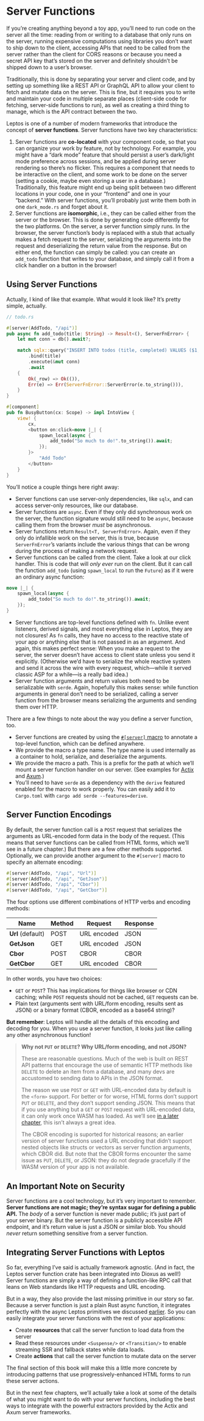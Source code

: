 # Server Functions

If you’re creating anything beyond a toy app, you’ll need to run code on the server all the time: reading from or writing to a database that only runs on the server, running expensive computations using libraries you don’t want to ship down to the client, accessing APIs that need to be called from the server rather than the client for CORS reasons or because you need a secret API key that’s stored on the server and definitely shouldn’t be shipped down to a user’s browser.

Traditionally, this is done by separating your server and client code, and by setting up something like a REST API or GraphQL API to allow your client to fetch and mutate data on the server. This is fine, but it requires you to write and maintain your code in multiple separate places (client-side code for fetching, server-side functions to run), as well as creating a third thing to manage, which is the API contract between the two.

Leptos is one of a number of modern frameworks that introduce the concept of **server functions**. Server functions have two key characteristics:

1. Server functions are **co-located** with your component code, so that you can organize your work by feature, not by technology. For example, you might have a “dark mode” feature that should persist a user’s dark/light mode preference across sessions, and be applied during server rendering so there’s no flicker. This requires a component that needs to be interactive on the client, and some work to be done on the server (setting a cookie, maybe even storing a user in a database.) Traditionally, this feature might end up being split between two different locations in your code, one in your “frontend” and one in your “backend.” With server functions, you’ll probably just write them both in one `dark_mode.rs` and forget about it.
2. Server functions are **isomorphic**, i.e., they can be called either from the server or the browser. This is done by generating code differently for the two platforms. On the server, a server function simply runs. In the browser, the server function’s body is replaced with a stub that actually makes a fetch request to the server, serializing the arguments into the request and deserializing the return value from the response. But on either end, the function can simply be called: you can create an `add_todo` function that writes to your database, and simply call it from a click handler on a button in the browser!

## Using Server Functions

Actually, I kind of like that example. What would it look like? It’s pretty simple, actually.

```rust
// todo.rs

#[server(AddTodo, "/api")]
pub async fn add_todo(title: String) -> Result<(), ServerFnError> {
    let mut conn = db().await?;

    match sqlx::query("INSERT INTO todos (title, completed) VALUES ($1, false)")
        .bind(title)
        .execute(&mut conn)
        .await
    {
        Ok(_row) => Ok(()),
        Err(e) => Err(ServerFnError::ServerError(e.to_string())),
    }
}

#[component]
pub fn BusyButton(cx: Scope) -> impl IntoView {
	view! {
        cx,
        <button on:click=move |_| {
            spawn_local(async {
                add_todo("So much to do!".to_string()).await;
            });
        }>
            "Add Todo"
        </button>
	}
}
```

You’ll notice a couple things here right away:

- Server functions can use server-only dependencies, like `sqlx`, and can access server-only resources, like our database.
- Server functions are `async`. Even if they only did synchronous work on the server, the function signature would still need to be `async`, because calling them from the browser _must_ be asynchronous.
- Server functions return `Result<T, ServerFnError>`. Again, even if they only do infallible work on the server, this is true, because `ServerFnError`’s variants include the various things that can be wrong during the process of making a network request.
- Server functions can be called from the client. Take a look at our click handler. This is code that will _only ever_ run on the client. But it can call the function `add_todo` (using `spawn_local` to run the `Future`) as if it were an ordinary async function:

```rust
move |_| {
	spawn_local(async {
		add_todo("So much to do!".to_string()).await;
	});
}
```

- Server functions are top-level functions defined with `fn`. Unlike event listeners, derived signals, and most everything else in Leptos, they are not closures! As `fn` calls, they have no access to the reactive state of your app or anything else that is not passed in as an argument. And again, this makes perfect sense: When you make a request to the server, the server doesn’t have access to client state unless you send it explicitly. (Otherwise we’d have to serialize the whole reactive system and send it across the wire with every request, which—while it served classic ASP for a while—is a really bad idea.)
- Server function arguments and return values both need to be serializable with `serde`. Again, hopefully this makes sense: while function arguments in general don’t need to be serialized, calling a server function from the browser means serializing the arguments and sending them over HTTP.

There are a few things to note about the way you define a server function, too.

- Server functions are created by using the [`#[server]` macro](https://docs.rs/leptos_server/latest/leptos_server/index.html#server) to annotate a top-level function, which can be defined anywhere.
- We provide the macro a type name. The type name is used internally as a container to hold, serialize, and deserialize the arguments.
- We provide the macro a path. This is a prefix for the path at which we’ll mount a server function handler on our server. (See examples for [Actix](https://github.com/leptos-rs/leptos/blob/main/examples/todo_app_sqlite/src/main.rs#L44) and [Axum](https://github.com/leptos-rs/leptos/blob/598523cd9d0d775b017cb721e41ebae9349f01e2/examples/todo_app_sqlite_axum/src/main.rs#L51).)
- You’ll need to have `serde` as a dependency with the `derive` featured enabled for the macro to work properly. You can easily add it to `Cargo.toml` with `cargo add serde --features=derive`.

## Server Function Encodings

By default, the server function call is a `POST` request that serializes the arguments as URL-encoded form data in the body of the request. (This means that server functions can be called from HTML forms, which we’ll see in a future chapter.) But there are a few other methods supported. Optionally, we can provide another argument to the `#[server]` macro to specify an alternate encoding:

```rust
#[server(AddTodo, "/api", "Url")]
#[server(AddTodo, "/api", "GetJson")]
#[server(AddTodo, "/api", "Cbor")]
#[server(AddTodo, "/api", "GetCbor")]
```

The four options use different combinations of HTTP verbs and encoding methods:

| Name              | Method | Request     | Response |
| ----------------- | ------ | ----------- | -------- |
| **Url** (default) | POST   | URL encoded | JSON     |
| **GetJson**       | GET    | URL encoded | JSON     |
| **Cbor**          | POST   | CBOR        | CBOR     |
| **GetCbor**       | GET    | URL encoded | CBOR     |

In other words, you have two choices:

- `GET` or `POST`? This has implications for things like browser or CDN caching; while `POST` requests should not be cached, `GET` requests can be.
- Plain text (arguments sent with URL/form encoding, results sent as JSON) or a binary format (CBOR, encoded as a base64 string)?

**But remember**: Leptos will handle all the details of this encoding and decoding for you. When you use a server function, it looks just like calling any other asynchronous function!

> **Why not `PUT` or `DELETE`? Why URL/form encoding, and not JSON?**
>
> These are reasonable questions. Much of the web is built on REST API patterns that encourage the use of semantic HTTP methods like `DELETE` to delete an item from a database, and many devs are accustomed to sending data to APIs in the JSON format.
> 
> The reason we use `POST` or `GET` with URL-encoded data by default is the `<form>` support. For better or for worse, HTML forms don’t support `PUT` or `DELETE`, and they don’t support sending JSON. This means that if you use anything but a `GET` or `POST` request with URL-encoded data, it can only work once WASM has loaded. As we’ll see [in a later chapter](../progressive_enhancement), this isn’t always a great idea.
> 
> The CBOR encoding is suported for historical reasons; an earlier version of server functions used a URL encoding that didn’t support nested objects like structs or vectors as server function arguments, which CBOR did. But note that the CBOR forms encounter the same issue as `PUT`, `DELETE`, or JSON: they do not degrade gracefully if the WASM version of your app is not available.

## An Important Note on Security

Server functions are a cool technology, but it’s very important to remember. **Server functions are not magic; they’re syntax sugar for defining a public API.** The _body_ of a server function is never made public; it’s just part of your server binary. But the server function is a publicly accessible API endpoint, and it’s return value is just a JSON or similar blob. You should _never_ return something sensitive from a server function.

## Integrating Server Functions with Leptos

So far, everything I’ve said is actually framework agnostic. (And in fact, the Leptos server function crate has been integrated into Dioxus as well!) Server functions are simply a way of defining a function-like RPC call that leans on Web standards like HTTP requests and URL encoding.

But in a way, they also provide the last missing primitive in our story so far. Because a server function is just a plain Rust async function, it integrates perfectly with the async Leptos primitives we discussed [earlier](https://leptos-rs.github.io/leptos/async/index.html). So you can easily integrate your server functions with the rest of your applications:

- Create **resources** that call the server function to load data from the server
- Read these resources under `<Suspense/>` or `<Transition/>` to enable streaming SSR and fallback states while data loads.
- Create **actions** that call the server function to mutate data on the server

The final section of this book will make this a little more concrete by introducing patterns that use progressively-enhanced HTML forms to run these server actions.

But in the next few chapters, we’ll actually take a look at some of the details of what you might want to do with your server functions, including the best ways to integrate with the powerful extractors provided by the Actix and Axum server frameworks.
